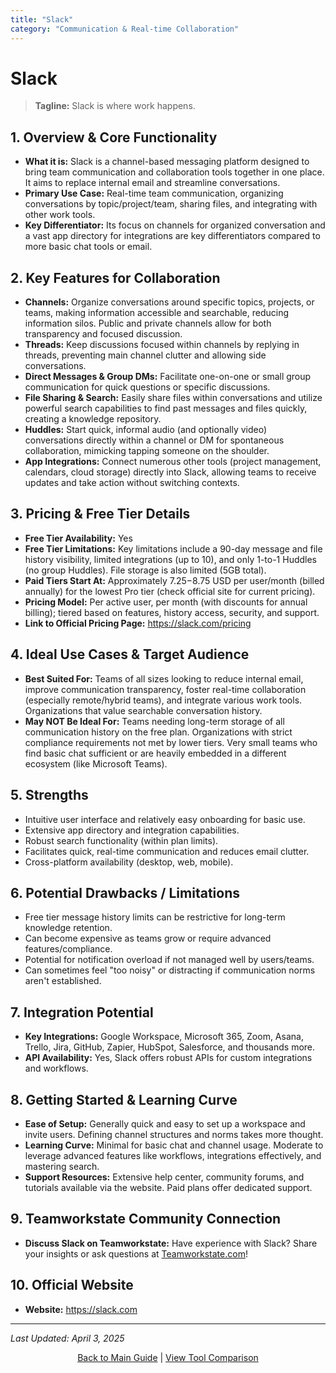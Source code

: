 ```yaml
---
title: "Slack"
category: "Communication & Real-time Collaboration"
---
```


# Slack

> **Tagline:** Slack is where work happens.

## 1. Overview & Core Functionality

*   **What it is:** Slack is a channel-based messaging platform designed to bring team communication and collaboration tools together in one place. It aims to replace internal email and streamline conversations.
*   **Primary Use Case:** Real-time team communication, organizing conversations by topic/project/team, sharing files, and integrating with other work tools.
*   **Key Differentiator:** Its focus on channels for organized conversation and a vast app directory for integrations are key differentiators compared to more basic chat tools or email.

## 2. Key Features for Collaboration

*   **Channels:** Organize conversations around specific topics, projects, or teams, making information accessible and searchable, reducing information silos. Public and private channels allow for both transparency and focused discussion.
*   **Threads:** Keep discussions focused within channels by replying in threads, preventing main channel clutter and allowing side conversations.
*   **Direct Messages & Group DMs:** Facilitate one-on-one or small group communication for quick questions or specific discussions.
*   **File Sharing & Search:** Easily share files within conversations and utilize powerful search capabilities to find past messages and files quickly, creating a knowledge repository.
*   **Huddles:** Start quick, informal audio (and optionally video) conversations directly within a channel or DM for spontaneous collaboration, mimicking tapping someone on the shoulder.
*   **App Integrations:** Connect numerous other tools (project management, calendars, cloud storage) directly into Slack, allowing teams to receive updates and take action without switching contexts.

## 3. Pricing & Free Tier Details

*   **Free Tier Availability:** Yes
*   **Free Tier Limitations:** Key limitations include a 90-day message and file history visibility, limited integrations (up to 10), and only 1-to-1 Huddles (no group Huddles). File storage is also limited (5GB total).
*   **Paid Tiers Start At:** Approximately $7.25-$8.75 USD per user/month (billed annually) for the lowest Pro tier (check official site for current pricing).
*   **Pricing Model:** Per active user, per month (with discounts for annual billing); tiered based on features, history access, security, and support.
*   **Link to Official Pricing Page:** https://slack.com/pricing

## 4. Ideal Use Cases & Target Audience

*   **Best Suited For:** Teams of all sizes looking to reduce internal email, improve communication transparency, foster real-time collaboration (especially remote/hybrid teams), and integrate various work tools. Organizations that value searchable conversation history.
*   **May NOT Be Ideal For:** Teams needing long-term storage of all communication history on the free plan. Organizations with strict compliance requirements not met by lower tiers. Very small teams who find basic chat sufficient or are heavily embedded in a different ecosystem (like Microsoft Teams).

## 5. Strengths

*   Intuitive user interface and relatively easy onboarding for basic use.
*   Extensive app directory and integration capabilities.
*   Robust search functionality (within plan limits).
*   Facilitates quick, real-time communication and reduces email clutter.
*   Cross-platform availability (desktop, web, mobile).

## 6. Potential Drawbacks / Limitations

*   Free tier message history limits can be restrictive for long-term knowledge retention.
*   Can become expensive as teams grow or require advanced features/compliance.
*   Potential for notification overload if not managed well by users/teams.
*   Can sometimes feel "too noisy" or distracting if communication norms aren't established.

## 7. Integration Potential

*   **Key Integrations:** Google Workspace, Microsoft 365, Zoom, Asana, Trello, Jira, GitHub, Zapier, HubSpot, Salesforce, and thousands more.
*   **API Availability:** Yes, Slack offers robust APIs for custom integrations and workflows.

## 8. Getting Started & Learning Curve

*   **Ease of Setup:** Generally quick and easy to set up a workspace and invite users. Defining channel structures and norms takes more thought.
*   **Learning Curve:** Minimal for basic chat and channel usage. Moderate to leverage advanced features like workflows, integrations effectively, and mastering search.
*   **Support Resources:** Extensive help center, community forums, and tutorials available via the website. Paid plans offer dedicated support.

## 9. Teamworkstate Community Connection

*   **Discuss Slack on Teamworkstate:** Have experience with Slack? Share your insights or ask questions at [Teamworkstate.com](https://teamworkstate.com/)!

## 10. Official Website

*   **Website:** https://slack.com

---

*Last Updated: April 3, 2025*

<p align="center"><a href="../README.md">Back to Main Guide</a> | <a href="../comparison-tables/tool-comparison.md">View Tool Comparison</a></p>
